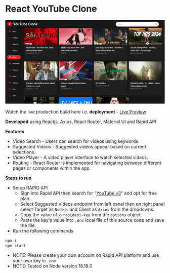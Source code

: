 # React YouTube Clone

![cover](https://github.com/abhinavg916/react-youtube-clone/blob/main/YouTube%20Clone%20Cover.png)

Watch the live production build here i.e. **deployment** - [Live Preview](https://672c96effae3994251b3d588--lively-alfajores-8d4a03.netlify.app/)

**Developed** using Reactjs, Axios, React Router, Material UI and Rapid API

**Features**

- Video Search - Users can search for videos using keywords.
- Suggested Videos - Suggested videos appear based on current selections.
- Video Player - A video player interface to watch selected videos.
- Routing - React Router is implemented for navigating between different pages or components within the app.

**Steps to run**

- Setup RAPID API
  - Sign into Rapid API then search for "[YouTube v3](https://rapidapi.com/ytdlfree/api/youtube-v31)" and opt for free plan.
  - Select Suggested Videos endpoint from left panel then on right panel select Target as `Nodejs` and Client as `Axios` from the dropdowns.
  - Copy the value of `x-rapidapi-key` from the `options` object.
  - Paste the key's value into `.env` local file of this source code and save the file.
- Run the following commands

```
npm i
npm start
```

- NOTE: Please create your own account on Rapid API platform and use your own key in `.env`
- NOTE: Tested on Node version 18.18.0
